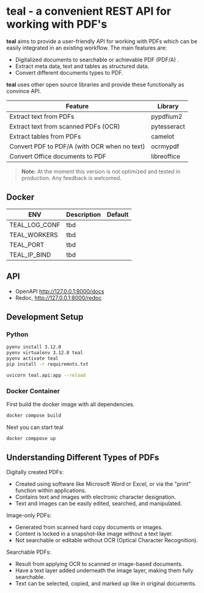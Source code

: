 # teal - a convenient REST API for working with PDF's

**teal** aims to provide a user-friendly API for working with PDFs which can be easily integrated in an existing
workflow. The main features are:

- Digitalized documents to searchable or achievable PDF (PDF/A) .
- Extract meta data, text and tables as structured data.
- Convert different documents types to PDF.

**teal** uses other open source libraries and provide these functionally as convince API.

| Feature                                      | Library     |
|----------------------------------------------|-------------|
| Extract text from PDFs                       | pypdfium2   |
| Extract text from scanned PDFs (OCR)         | pytesseract |
| Extract tables from PDFs                     | camelot     |
| Convert PDF to PDF/A (with OCR when no text) | ocrmypdf    |
| Convert Office documents to PDF              | libreoffice |

> **Note:** At the moment this version is not optimized and tested in production. Any feedback is welcomed.

## Docker

| ENV           | Description | Default |
|---------------|-------------|---------|
| TEAL_LOG_CONF | tbd         |         |
| TEAL_WORKERS  | tbd         |         |
| TEAL_PORT     | tbd         |         |
| TEAL_IP_BIND  | tbd         |         |

## API

- OpenAPI http://127.0.0.1:8000/docs
- Redoc, http://127.0.0.1:8000/redoc

## Development Setup

### Python

```bash
pyenv install 3.12.0 
pyenv virtualenv 3.12.0 teal 
pyenv activate teal  
pip install -r requiremnts.txt
```

```bash
uvicorn teal.api:app --reload
```

### Docker Container

First build the docker image with all dependencies.

```bash
docker compose build
```

Next you can start teal

```bash
docker comppose up
```

## Understanding Different Types of PDFs

Digitally created PDFs:

- Created using software like Microsoft Word or Excel, or via the "print" function within applications.
- Contains text and images with electronic character designation.
- Text and images can be easily edited, searched, and manipulated.

Image-only PDFs:

- Generated from scanned hard copy documents or images.
- Content is locked in a snapshot-like image without a text layer.
- Not searchable or editable without OCR (Optical Character Recognition).

Searchable PDFs:

- Result from applying OCR to scanned or image-based documents.
- Have a text layer added underneath the image layer, making them fully searchable.
- Text can be selected, copied, and marked up like in original documents.


